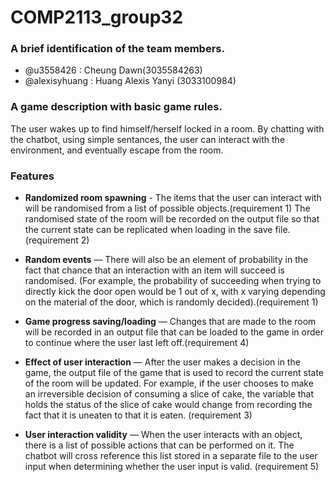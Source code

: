 # COMP2113_group32

### A brief identification of the team members.

- @u3558426 : Cheung Dawn(3035584263)
- @alexisyhuang : Huang Alexis Yanyi (3033100984)

### A game description with basic game rules.
The user wakes up to find himself/herself locked in a room. By chatting with the chatbot, using simple sentances, the user can interact with the environment, and eventually escape from the room.

### Features
- **Randomized room spawning** - The items that the user can interact with will be randomised from a list of possible objects.(requirement 1) The randomised state of the room will be recorded on the output file so that the current state can be replicated when loading in the save file. (requirement 2)

- **Random events** — There will also be an element of probability in the fact that chance that an interaction with an item will succeed is randomised. (For example, the probability of succeeding when trying to directly kick the door open would be 1 out of x, with x varying depending on the material of the door, which is randomly decided).(requirement 1)
- **Game progress saving/loading** — Changes that are made to the room will be recorded in an output file that can be loaded to the game in order to continue where the user last left off.(requirement 4)

- **Effect of user interaction** — After the user makes a decision in the game, the output file of the game that is used to record the current state of the room will be updated. For example, if the user chooses to make an irreversible decision of consuming a slice of cake, the variable that holds the status of the slice of cake would change from recording the fact that it is uneaten to that it is eaten. (requirement 3)

- **User interaction validity** — When the user interacts with an object, there is a list of possible actions that can be performed on it. The chatbot will cross reference this list stored in a separate file to the user input when determining whether the user input is valid. (requirement 5)
